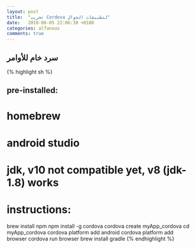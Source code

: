 ```yaml
---
layout: post
title:  "تجريب Cordova لتطبيقات الجوال"
date:   2018-06-05 22:06:30 +0100
categories: alfanous
comments: true
---
```


سرد خام للأوامر
---

{% highlight sh %}
## pre-installed:
# homebrew
# android studio
# jdk, v10 not compatible yet, v8 (jdk-1.8) works

# instructions:

brew install npm
npm install -g cordova
cordova create myApp_cordova
cd myApp_cordova
cordova platform add android
cordova platform add browser
cordova run browser
brew install gradle
{% endhighlight %}
